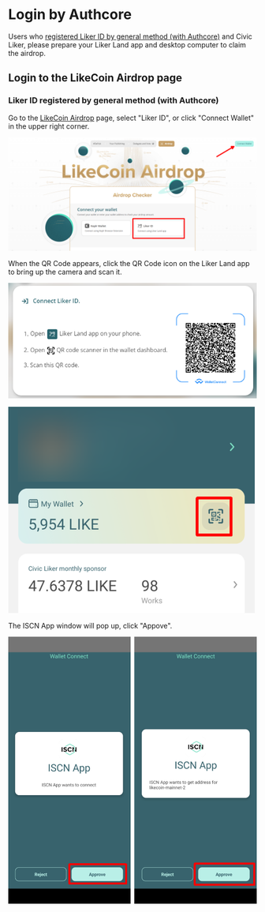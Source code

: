 # Login by Authcore

Users who [registered Liker ID by general method (with Authcore)](../user-guide/liker-id/register.md) and Civic Liker, please prepare your Liker Land app and desktop computer to claim the airdrop.

## Login to the LikeCoin Airdrop page

### Liker ID registered by general method (with Authcore)

Go to the [LikeCoin Airdrop](https://app.like.co/airdrop/check) page, select "Liker ID", or click "Connect Wallet" in the upper right corner.

![](<../.gitbook/assets/Airdrop 01 Liker Land.png>)

When the QR Code appears, click the QR Code icon on the Liker Land app to bring up the camera and scan it.

![](<../.gitbook/assets/Airdrop 02 Liker Land.png>)

![](<../.gitbook/assets/depub.SPACE 04-en.png>)

The ISCN App window will pop up, click "Appove".

![](<../.gitbook/assets/Airdrop 03 Liker Land-en.png>)
